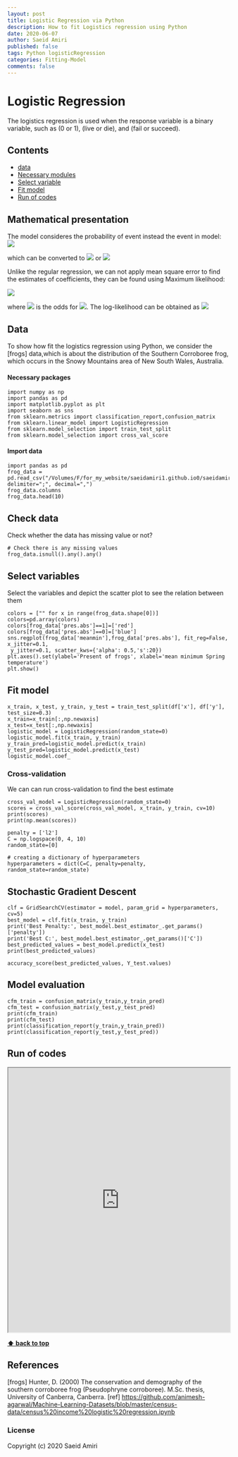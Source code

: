 ```yaml
---
layout: post
title: Logistic Regression via Python
description: How to fit Logistics regression using Python
date: 2020-06-07
author: Saeid Amiri
published: false
tags: Python logisticRegression
categories: Fitting-Model
comments: false
---
```


# Logistic Regression
The logistics regression is used when the response variable is a binary variable, such as (0 or 1), (live or die), and (fail or succeed). 

## Contents
- [data](#data)
- [Necessary modules](#necessary-modules)
- [Select variable](#select-variables)
- [Fit model ](#fit-model)
- [Run of codes](#run-of-codes)

## Mathematical presentation
The model consideres the probability of event instead the event in model: 
 ![](https://latex.codecogs.com/svg.latex?\frac{P(Y_{i}=1)}{1-P(Y_{i}=1)}=\beta_{0}+\beta_{1}X_{1i}+\cdots+\beta_{k}X_{ki})

which can be converted to 
 ![](https://latex.codecogs.com/svg.latex?P(Y_{i}=1)=\frac{exp(\beta_{0}+\beta_{1}X_{1i}+\cdots+\beta_{k}X_{ki})}{1+exp(\beta_{0}+\beta_{1}X_{1i}+\cdots+\beta_{k}X_{ki})})
or 
 ![](https://latex.codecogs.com/svg.latex?P(Y_{i}=1)=\frac{1}{1+exp[-(\beta_{0}+\beta_{1}X_{1i}+\cdots+\beta_{k}X_{ki})]})

Unlike the regular regression, we can not apply mean square error to find the estimates of coefficients, they can be found using Maximum likelihood: 

![](https://latex.codecogs.com/svg.latex?\prod_{i=1}^{n}p(Y_{i}=y_{i}|X_{i})=\prod_{i=1}^{n}\pi_{i}^{y_{i}}(1-\pi_{i})^{1-y_{i}}=\prod_{i=1}^{n}\left(\frac{\pi_{i}}{1-\pi_{i}}\right)^{y_{i}}(1-\pi_{i}))

where ![](https://latex.codecogs.com/svg.latex?\frac{\pi_{i}}{1-\pi_{i}})
 is the odds for ![](https://latex.codecogs.com/svg.latex?P(Y_{i}=1|X_{i})). The log-likelihood can be obtained as
![](https://latex.codecogs.com/svg.latex?l({\beta};y)=\sum_iy_{i}X_{i}'{\beta}-\sum_i\ln(1+e^{X_{i}'{\beta}}))


## Data 
To show how fit the logistics regression using Python, we consider the [frogs] data,which is about the distribution of the Southern Corroboree frog, which occurs in the Snowy Mountains area of New South Wales, Australia.

#### Necessary packages
```
import numpy as np
import pandas as pd
import matplotlib.pyplot as plt
import seaborn as sns
from sklearn.metrics import classification_report,confusion_matrix
from sklearn.linear_model import LogisticRegression
from sklearn.model_selection import train_test_split
from sklearn.model_selection import cross_val_score
```

#### Import data
```
import pandas as pd
frog_data = pd.read_csv("/Volumes/F/for_my_website/saeidamiri1.github.io0/saeidamiri1.github.io/public/general_data/logistic_frog/frogs.csv", delimiter=";", decimal=",")
frog_data.columns
frog_data.head(10)
```

## Check data
Check whether the data has missing value or not?
```
# Check there is any missing values 
frog_data.isnull().any().any()
```

## Select variables
Select the variables and depict the scatter plot to see the relation between them
```
colors = ["" for x in range(frog_data.shape[0])]
colors=pd.array(colors)
colors[frog_data['pres.abs']==1]=['red']
colors[frog_data['pres.abs']==0]=['blue']
sns.regplot(frog_data['meanmin'],frog_data['pres.abs'], fit_reg=False, x_jitter=0.1, 
 y_jitter=0.1, scatter_kws={'alpha': 0.5,'s':20})  
plt.axes().set(ylabel='Present of frogs', xlabel='mean minimum Spring temperature')
plt.show()
```

## Fit model
```
x_train, x_test, y_train, y_test = train_test_split(df['x'], df['y'], test_size=0.3)
x_train=x_train[:,np.newaxis]
x_test=x_test[:,np.newaxis]
logistic_model = LogisticRegression(random_state=0)
logistic_model.fit(x_train, y_train)
y_train_pred=logistic_model.predict(x_train)
y_test_pred=logistic_model.predict(x_test)
logistic_model.coef_
```

### Cross-validation 
We can can run cross-validation to find the best estimate
```
cross_val_model = LogisticRegression(random_state=0)
scores = cross_val_score(cross_val_model, x_train, y_train, cv=10)
print(scores)
print(np.mean(scores))

penalty = ['l2']
C = np.logspace(0, 4, 10)
random_state=[0]

# creating a dictionary of hyperparameters
hyperparameters = dict(C=C, penalty=penalty, random_state=random_state)
```

## Stochastic Gradient Descent

```
clf = GridSearchCV(estimator = model, param_grid = hyperparameters, cv=5)
best_model = clf.fit(x_train, y_train)
print('Best Penalty:', best_model.best_estimator_.get_params()['penalty'])
print('Best C:', best_model.best_estimator_.get_params()['C'])
best_predicted_values = best_model.predict(x_test)
print(best_predicted_values)

accuracy_score(best_predicted_values, Y_test.values)
```

## Model evaluation
```
cfm_train = confusion_matrix(y_train,y_train_pred)
cfm_test = confusion_matrix(y_test,y_test_pred)
print(cfm_train)
print(cfm_test)
print(classification_report(y_train,y_train_pred))
print(classification_report(y_test,y_test_pred))
```




## Run of codes

<iframe src="https://saeidamiri1.github.io/source/post/2019-10-14-Regression-via-R-and-Python.html" height="600" width="100%">
 </iframe>


**[⬆ back to top](#contents)**

## References

[frogs] Hunter, D. (2000) The conservation and demography of the southern corroboree frog (Pseudophryne corroboree). M.Sc. thesis, University of Canberra, Canberra.
[ref] https://github.com/animesh-agarwal/Machine-Learning-Datasets/blob/master/census-data/census%20income%20logistic%20regression.ipynb
### License
Copyright (c) 2020 Saeid Amiri
